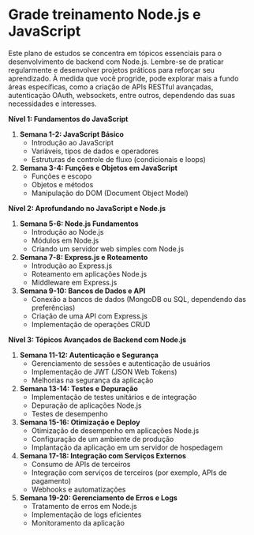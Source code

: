 # Grade treinamento Node.js e JavaScript


Este plano de estudos se concentra em tópicos essenciais para o desenvolvimento de backend com Node.js. Lembre-se de praticar regularmente e desenvolver projetos práticos para reforçar seu aprendizado. À medida que você progride, pode explorar mais a fundo áreas específicas, como a criação de APIs RESTful avançadas, autenticação OAuth, websockets, entre outros, dependendo das suas necessidades e interesses.

**Nível 1: Fundamentos do JavaScript**

1. **Semana 1-2: JavaScript Básico**
    - Introdução ao JavaScript
    - Variáveis, tipos de dados e operadores
    - Estruturas de controle de fluxo (condicionais e loops)
2. **Semana 3-4: Funções e Objetos em JavaScript**
    - Funções e escopo
    - Objetos e métodos
    - Manipulação do DOM (Document Object Model)

**Nível 2: Aprofundando no JavaScript e Node.js**

1. **Semana 5-6: Node.js Fundamentos**
    - Introdução ao Node.js
    - Módulos em Node.js
    - Criando um servidor web simples com Node.js
2. **Semana 7-8: Express.js e Roteamento**
    - Introdução ao Express.js
    - Roteamento em aplicações Node.js
    - Middleware em Express.js
3. **Semana 9-10: Bancos de Dados e API**
    - Conexão a bancos de dados (MongoDB ou SQL, dependendo das preferências)
    - Criação de uma API com Express.js
    - Implementação de operações CRUD

**Nível 3: Tópicos Avançados de Backend com Node.js**

1. **Semana 11-12: Autenticação e Segurança**
    - Gerenciamento de sessões e autenticação de usuários
    - Implementação de JWT (JSON Web Tokens)
    - Melhorias na segurança da aplicação
2. **Semana 13-14: Testes e Depuração**
    - Implementação de testes unitários e de integração
    - Depuração de aplicações Node.js
    - Testes de desempenho
3. **Semana 15-16: Otimização e Deploy**
    - Otimização de desempenho em aplicações Node.js
    - Configuração de um ambiente de produção
    - Implantação da aplicação em um servidor de hospedagem
4. **Semana 17-18: Integração com Serviços Externos**
    - Consumo de APIs de terceiros
    - Integração com serviços de terceiros (por exemplo, APIs de pagamento)
    - Webhooks e automatizações
5. **Semana 19-20: Gerenciamento de Erros e Logs**
    - Tratamento de erros em Node.js
    - Implementação de logs eficientes
    - Monitoramento da aplicação

